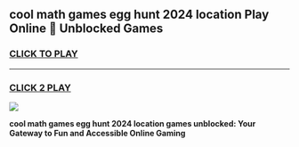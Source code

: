 
## cool math games egg hunt 2024 location Play Online 👋 Unblocked Games
<h3>
<a href="https://news.freeplayer.one?title=cool_math_games_egg_hunt_2024_location&ref=17CMG">CLICK TO PLAY</a></h3>
<hr>

<h3>
<a href="https://news.freeplayer.one?title=cool_math_games_egg_hunt_2024_location&ref=17CMG">CLICK 2 PLAY</a>
  
</h3>

<a href="https://news.freeplayer.one?title=cool_math_games_egg_hunt_2024_location&ref=17CMG/"><img src="https://clearcache.store/games.png"></a>


**cool math games egg hunt 2024 location games unblocked: Your Gateway to Fun and Accessible Online Gaming**
